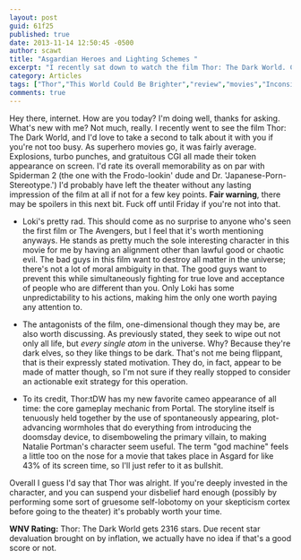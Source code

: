 ```yaml
---
layout: post
guid: 61f25
published: true
date: 2013-11-14 12:50:45 -0500
author: scawt
title: "Asgardian Heroes and Lighting Schemes "
excerpt: "I recently sat down to watch the film Thor: The Dark World. Consequently, I now have opinions regarding Thor: The Dark World."
category: Articles
tags: ["Thor","This World Could Be Brighter","review","movies","Inconsistent Rating Systems","Spoilers","Muscular Blonde Dudes"]
comments: true 
---
```


Hey there, internet. How are you today? I'm doing well, thanks for asking. What's new with me? Not much, really. I recently went to see the film Thor: The Dark World, and I'd love to take a second to talk about it with you if you're not too busy. As superhero movies go, it was fairly average. Explosions, turbo punches, and gratuitous CGI all made their token appearance on screen. I'd rate its overall memorability as on par with Spiderman 2 (the one with the Frodo-lookin' dude and Dr. 'Japanese-Porn-Stereotype.') I'd probably have left the theater without any lasting impression of the film at all if not for a few key points. **Fair warning**, there may be spoilers in this next bit. Fuck off until Friday if you're not into that.

*   Loki's pretty rad. This should come as no surprise to anyone who's seen the first film or The Avengers, but I feel that it's worth mentioning anyways. He stands as pretty much the sole interesting character in this movie for me by having an alignment other than lawful good or chaotic evil. The bad guys in this film want to destroy all matter in the universe; there's not a lot of moral ambiguity in that. The good guys want to prevent this while simultaneously fighting for true love and acceptance of people who are different than you. Only Loki has some unpredictability to his actions, making him the only one worth paying any attention to.
    
*   The antagonists of the film, one-dimensional though they may be, are also worth discussing. As previously stated, they seek to wipe out not only all life, but _every single atom_ in the universe. Why? Because they're dark elves, so they like things to be dark. That's not me being flippant, that is their expressly stated motivation. They do, in fact, appear to be made of matter though, so I'm not sure if they really stopped to consider an actionable exit strategy for this operation.
    
*   To its credit, Thor:tDW has my new favorite cameo appearance of all time: the core gameplay mechanic from Portal. The storyline itself is tenuously held together by the use of spontaneously appearing, plot-advancing wormholes that do everything from introducing the doomsday device, to disemboweling the primary villain, to making Natalie Portman's character seem useful. The term "god machine" feels a little too on the nose for a movie that takes place in Asgard for like 43% of its screen time, so I'll just refer to it as bullshit.
    

Overall I guess I'd say that Thor was alright. If you're deeply invested in the character, and you can suspend your disbelief hard enough (possibly by performing some sort of gruesome self-lobotomy on your skepticism cortex before going to the theater) it's probably worth your time.

**WNV Rating:** Thor: The Dark World gets 2316 stars. Due recent star devaluation brought on by inflation, we actually have no idea if that's a good score or not.